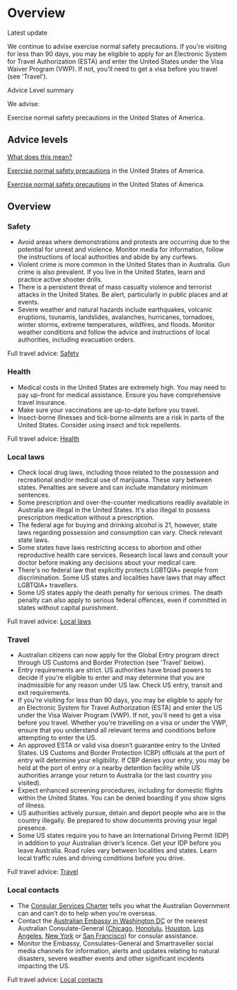 # Overview

Latest update

We continue to advise exercise normal safety precautions. If you're visiting for less than 90 days, you may be eligible to apply for an Electronic System for Travel Authorization (ESTA) and enter the United States under the Visa Waiver Program (VWP). If not, you'll need to get a visa before you travel (see 'Travel').

Advice Level summary

We advise:

Exercise normal safety precautions in the United States of America.

## Advice levels

[What does this mean?](/before-you-go/travel-advice-explained/)

[Exercise normal safety precautions](https://www.smartraveller.gov.au/consular-services/travel-advice-explained#level1) in the United States of America.

[Exercise normal safety precautions](https://www.smartraveller.gov.au/consular-services/travel-advice-explained#level1) in the United States of America.

## Overview

### Safety

* Avoid areas where demonstrations and protests are occurring due to the potential for unrest and violence. Monitor media for information, follow the instructions of local authorities and abide by any curfews.
* Violent crime is more common in the United States than in Australia. Gun crime is also prevalent. If you live in the United States, learn and practice active shooter drills.
* There is a persistent threat of mass casualty violence and terrorist attacks in the United States. Be alert, particularly in public places and at events.
* Severe weather and natural hazards include earthquakes, volcanic eruptions, tsunamis, landslides, avalanches, hurricanes, tornadoes, winter storms, extreme temperatures, wildfires, and floods. Monitor weather conditions and follow the advice and instructions of local authorities, including evacuation orders.

Full travel advice: [Safety](#safety)

### Health

* Medical costs in the United States are extremely high. You may need to pay up-front for medical assistance. Ensure you have comprehensive travel insurance.
* Make sure your vaccinations are up-to-date before you travel.
* Insect-borne illnesses and tick-borne ailments are a risk in parts of the United States. Consider using insect and tick repellents.

Full travel advice: [Health](#health)

### Local laws

* Check local drug laws, including those related to the possession and recreational and/or medical use of marijuana. These vary between states. Penalties are severe and can include mandatory minimum sentences.
* Some prescription and over-the-counter medications readily available in Australia are illegal in the United States. It's also illegal to possess prescription medication without a prescription.
* The federal age for buying and drinking alcohol is 21, however, state laws regarding possession and consumption can vary. Check relevant state laws.
* Some states have laws restricting access to abortion and other reproductive health care services. Research local laws and consult your doctor before making any decisions about your medical care.
* There's no federal law that explicitly protects LGBTQIA+ people from discrimination. Some US states and localities have laws that may affect LGBTQIA+ travellers.
* Some US states apply the death penalty for serious crimes. The death penalty can also apply to serious federal offences, even if committed in states without capital punishment.

Full travel advice: [Local laws](#local-laws)

### Travel

* Australian citizens can now apply for the Global Entry program direct through US Customs and Border Protection (see 'Travel' below).
* Entry requirements are strict. US authorities have broad powers to decide if you're eligible to enter and may determine that you are inadmissible for any reason under US law. Check US entry, transit and exit requirements.
* If you're visiting for less than 90 days, you may be eligible to apply for an Electronic System for Travel Authorization (ESTA) and enter the US under the Visa Waiver Program (VWP). If not, you'll need to get a visa before you travel. Whether you're travelling on a visa or under the VWP, ensure that you understand all relevant terms and conditions before attempting to enter the US.
* An approved ESTA or valid visa doesn’t guarantee entry to the United States. US Customs and Border Protection (CBP) officials at the port of entry will determine your eligibility. If CBP denies your entry, you may be held at the port of entry or a nearby detention facility while US authorities arrange your return to Australia (or the last country you visited).
* Expect enhanced screening procedures, including for domestic flights within the United States. You can be denied boarding if you show signs of illness.
* US authorities actively pursue, detain and deport people who are in the country illegally. Be prepared to show documents proving your legal presence.
* Some US states require you to have an International Driving Permit (IDP) in addition to your Australian driver’s licence. Get your IDP before you leave Australia. Road rules vary between localities and states. Learn local traffic rules and driving conditions before you drive.

Full travel advice: [Travel](#travel)

### Local contacts

* The [Consular Services Charter](https://www.smartraveller.gov.au/node/46) tells you what the Australian Government can and can't do to help when you're overseas.
* Contact the [Australian Embassy in Washington DC](https://usa.embassy.gov.au/) or the nearest Australian Consulate-General ([Chicago](https://usa.embassy.gov.au/our-locations), [Honolulu](https://usa.embassy.gov.au/our-locations), [Houston](https://usa.embassy.gov.au/our-locations), [Los Angeles](https://usa.embassy.gov.au/our-locations), [New York](https://usa.embassy.gov.au/our-locations) or [San Francisco](https://usa.embassy.gov.au/our-locations)) for consular assistance.
* Monitor the Embassy, Consulates-General and Smartraveller social media channels for information, alerts and updates relating to natural disasters, severe weather events and other significant incidents impacting the US.

Full travel advice: [Local contacts](#local-contacts)